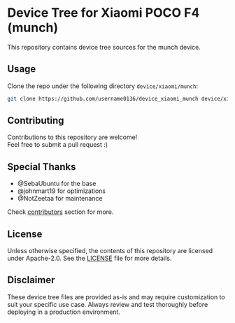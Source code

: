 # Device Tree for Xiaomi POCO F4 (munch)
This repository contains device tree sources for the munch device.

## Usage
Clone the repo under the following directory `device/xiaomi/munch`:

```sh
git clone https://github.com/username0136/device_xiaomi_munch device/xiaomi/munch
```

## Contributing
Contributions to this repository are welcome!  
Feel free to submit a pull request :)

## Special Thanks
- @SebaUbuntu for the base
- @johnmart19 for optimizations
- @NotZeetaa for maintenance

Check [contributors](https://github.com/username0136/device_xiaomi_munch/graphs/contributors) section for more.

## License
Unless otherwise specified, the contents of this repository are licensed under Apache-2.0. See the [LICENSE](/LICENSE) file for more details.

## Disclaimer
These device tree files are provided as-is and may require customization to suit your specific use case. Always review and test thoroughly before deploying in a production environment.